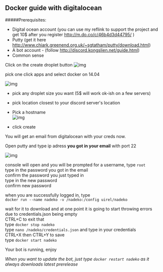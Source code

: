 ## Docker guide with digitalocean

#####Prerequisites:
- Digital ocean account (you can use my reflink to support the project and get 10$ after you register http://m.do.co/c/46b4d3d44795/ )
- Putty (get it here http://www.chiark.greenend.org.uk/~sgtatham/putty/download.html)
- A bot account - (follow http://discord.kongslien.net/guide.html)
- Common sense

Click on the create droplet button
![img](http://i.imgur.com/g2ayOcC.png)

pick one click apps and select docker on 14.04 

![img](http://imgur.com/065Xkme.png)

- pick any droplet size you want (5$ will work ok-ish on a few servers)
- pick location closest to your discord server's location
- Pick a hostname  
![img](http://imgur.com/ifPKB6p.png)

- click create 

You will get an email from digitalocean with your creds now.

Open putty and type ip adress **you got in your email** with port 22  

![img](http://imgur.com/Mh5ehsh.png)

console will open and you will be prompted for a username, type `root`  
type in the password you got in the email  
confirm the password you just typed in  
type in the new password  
confirm new password  

when you are successfully logged in, type   
`docker run --name nadeko -v /nadeko:/config uirel/nadeko`

wait for it to download and at one point it is going to start throwing errors due to credentials.json being empty  
CTRL+C to exit that  
type `docker stop nadeko`  
type `nano /nadeko/credentials.json` and type in your credentials  
CTRL+X then CTRL+Y to save  
type `docker start nadeko`  

Your bot is running, enjoy

*When you want to update the bot, just type `docker restart nadeko` as it always downloads latest prerelease*
